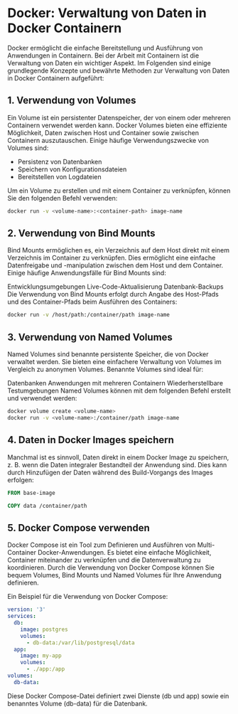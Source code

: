 # Docker: Verwaltung von Daten in Docker Containern

Docker ermöglicht die einfache Bereitstellung und Ausführung von Anwendungen in Containern. Bei der Arbeit mit Containern ist die Verwaltung von Daten ein wichtiger Aspekt. Im Folgenden sind einige grundlegende Konzepte und bewährte Methoden zur Verwaltung von Daten in Docker Containern aufgeführt:

## 1. Verwendung von Volumes

Ein Volume ist ein persistenter Datenspeicher, der von einem oder mehreren Containern verwendet werden kann. Docker Volumes bieten eine effiziente Möglichkeit, Daten zwischen Host und Container sowie zwischen Containern auszutauschen. Einige häufige Verwendungszwecke von Volumes sind:

- Persistenz von Datenbanken
- Speichern von Konfigurationsdateien
- Bereitstellen von Logdateien

Um ein Volume zu erstellen und mit einem Container zu verknüpfen, können Sie den folgenden Befehl verwenden:

```bash
docker run -v <volume-name>:<container-path> image-name
```

## 2. Verwendung von Bind Mounts
Bind Mounts ermöglichen es, ein Verzeichnis auf dem Host direkt mit einem Verzeichnis im Container zu verknüpfen. Dies ermöglicht eine einfache Datenfreigabe und -manipulation zwischen dem Host und dem Container. Einige häufige Anwendungsfälle für Bind Mounts sind:

Entwicklungsumgebungen
Live-Code-Aktualisierung
Datenbank-Backups
Die Verwendung von Bind Mounts erfolgt durch Angabe des Host-Pfads und des Container-Pfads beim Ausführen des Containers:

```bash
docker run -v /host/path:/container/path image-name
```

## 3. Verwendung von Named Volumes
Named Volumes sind benannte persistente Speicher, die von Docker verwaltet werden. Sie bieten eine einfachere Verwaltung von Volumes im Vergleich zu anonymen Volumes. Benannte Volumes sind ideal für:

Datenbanken
Anwendungen mit mehreren Containern
Wiederherstellbare Testumgebungen
Named Volumes können mit dem folgenden Befehl erstellt und verwendet werden:

```bash
docker volume create <volume-name>
docker run -v <volume-name>:/container/path image-name
```

## 4. Daten in Docker Images speichern
Manchmal ist es sinnvoll, Daten direkt in einem Docker Image zu speichern, z. B. wenn die Daten integraler Bestandteil der Anwendung sind. Dies kann durch Hinzufügen der Daten während des Build-Vorgangs des Images erfolgen:

```Dockerfile
FROM base-image

COPY data /container/path
```

## 5. Docker Compose verwenden
Docker Compose ist ein Tool zum Definieren und Ausführen von Multi-Container Docker-Anwendungen. Es bietet eine einfache Möglichkeit, Container miteinander zu verknüpfen und die Datenverwaltung zu koordinieren. Durch die Verwendung von Docker Compose können Sie bequem Volumes, Bind Mounts und Named Volumes für Ihre Anwendung definieren.

Ein Beispiel für die Verwendung von Docker Compose:

```yaml
version: '3'
services:
  db:
    image: postgres
    volumes:
      - db-data:/var/lib/postgresql/data
  app:
    image: my-app
    volumes:
      - ./app:/app
volumes:
  db-data:
```

Diese Docker Compose-Datei definiert zwei Dienste (db und app) sowie ein benanntes Volume (db-data) für die Datenbank.